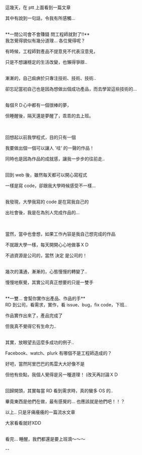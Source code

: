 這幾天，在 ptt 上面看到一篇文章

其中有說到一句話，令我有所感觸...

<br/>
**一間公司會不會賺錢 問工程師就對了!!**

<br/>
我怎覺得貌似有幾分道理... 各位覺得呢？

有時候，工程師對產品不提意見不代表沒意見，

只是不想讓穩定的生活改變，也懶得爭辯..

<br/>
漸漸的，自己痲痹於只專注技術、技術、技術..

卻忘記當初自己也是因為想做出個成功產品，而去學習這些技術的...

<br/>
每個ＲＤ心中都有一個很棒的夢，

但睡醒後，隔天還是夢醒了，乖乖的去上班。

<br/>
<br/>
回想起以前我學程式，目的只有一個

我要做出個一個可以讓人 '哇' 的一聲的作品！

同時也是因為作品的成就感，讓我一步步的往前走..

<br/>
回到 web 後，雖然每天都可以開心寫程式

一樣是寫 code，卻跟我大學時候感受不一樣...

<br/>
我發現，大學我寫的 code 是在寫我自己的

出社會後，我是在為別人完成作品的...


<br/>
<br/>
當然，當中也會想，如果工作內容是我自己想完成的作品

不就跟大學一樣，每天開開心心地做事ＸＤ

不過資源是公司的，當然 決定 是公司的！

<br/>
幾次的溝通，漸漸的，心態慢慢的轉變了..

慢慢地察覺，其實公司真正想要的只是一雙手

<br/>
**一雙... 會幫你實作出產品、作品的手**

<br/>
RD 到公司，看需求，實作，看 issue、bug，fix code，下班..

作品實作出來了，產品完成了

但我真不覺得它有生命力..

<br/>
其實，放眼望去這麼多成功的例子..

Facebook、watch、plurk 有哪個不是工程師造成的？

好吧，當然阿里巴巴的馬雲大大好像不是

但他有些點，我個人覺得是另一種道理！
(改天再討論ＸＤ


<br/>
回歸開頭，其實每當 RD 看到需求時，真的蠻多 OS 的..

畢竟東西是他們在做，最有感覺的... 也應該就是他們吧！！？

以上.. 只是牙痛癢癢的一篇流水文章

大家看看就好XDD

<br/>
看完... 睡醒，我們都還是要上班滴～～～


--
